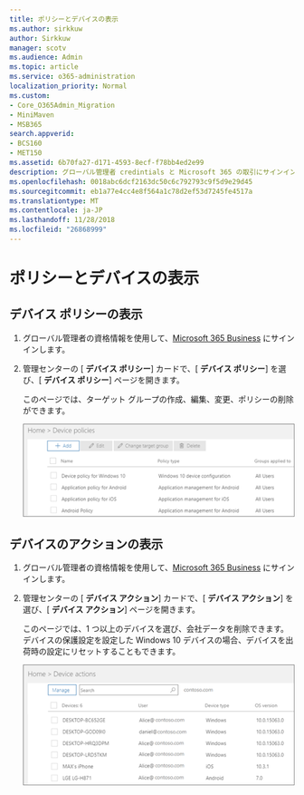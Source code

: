 ```yaml
---
title: ポリシーとデバイスの表示
ms.author: sirkkuw
author: Sirkkuw
manager: scotv
ms.audience: Admin
ms.topic: article
ms.service: o365-administration
localization_priority: Normal
ms.custom:
- Core_O365Admin_Migration
- MiniMaven
- MSB365
search.appverid:
- BCS160
- MET150
ms.assetid: 6b70fa27-d171-4593-8ecf-f78bb4ed2e99
description: グローバル管理者 credintials と Microsoft 365 の取引にサインインし、デバイス ポリシーとアクションを表示します。
ms.openlocfilehash: 0018abc6dcf2163dc50c6c792793c9f5d9e29d45
ms.sourcegitcommit: eb1a77e4cc4e8f564a1c78d2ef53d7245fe4517a
ms.translationtype: MT
ms.contentlocale: ja-JP
ms.lasthandoff: 11/28/2018
ms.locfileid: "26868999"
---
```

# <a name="view-policies-and-devices"></a>ポリシーとデバイスの表示

## <a name="view-device-policies"></a>デバイス ポリシーの表示

1. グローバル管理者の資格情報を使用して、[Microsoft 365 Business](https://portal.office.com) にサインインします。 
    
2. 管理センターの [ **デバイス ポリシー**] カードで、[ **デバイス ポリシー**] を選び、[ **デバイス ポリシー**] ページを開きます。 
    
    このページでは、ターゲット グループの作成、編集、変更、ポリシーの削除ができます。
    
    ![Screenshot of the Policies page](media/27ebb1d3-d04b-4221-a13f-8583045b5077.png)
  
## <a name="view-device-actions"></a>デバイスのアクションの表示

1. グローバル管理者の資格情報を使用して、[Microsoft 365 Business](https://portal.office.com) にサインインします。 
    
2. 管理センターの [ **デバイス アクション**] カードで、[ **デバイス アクション**] を選び、[ **デバイス アクション**] ページを開きます。 
    
    このページでは、1 つ以上のデバイスを選び、会社データを削除できます。デバイスの保護設定を設定した Windows 10 デバイスの場合、デバイスを出荷時の設定にリセットすることもできます。
    
    ![Device actions page.](media/6d2ad0c4-9c96-4489-ab93-c4e38e317d45.PNG)
  
  

